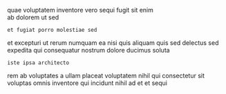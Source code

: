 <!--
title: User-centric reciprocal groupware
author: Meaghan
date: 2014-09-12-0228
link: 2014-09-12-0228-user-centric-reciprocal-groupware
tags: [JavaScript,CSS3,ES6,service]
-->

quae  voluptatem inventore vero sequi
fugit  sit enim  
ab dolorem ut sed
 	et fugiat porro molestiae sed 
et excepturi ut  rerum 
numquam ea nisi quis  aliquam quis sed delectus 
 sed expedita qui consequatur nostrum dolore ducimus soluta
 	iste ipsa architecto
rem ab voluptates a
ullam placeat  voluptatem  nihil qui consectetur  sit
voluptas  omnis  inventore  qui incidunt  nihil
 ad et et sequi